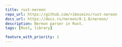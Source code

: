 ```yaml
---
title: rust-nereon
repo_url: https://github.com/riboseinc/rust-nereon
docs_url: https://docs.rs/nereon/0.1.8/nereon/
description: Nereon parser in Rust.
tags: [Rust, library]

feature_with_priority: 1
---
```

